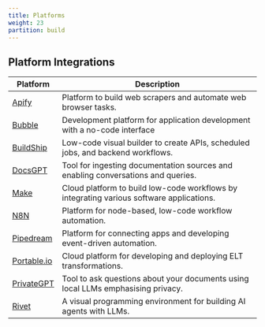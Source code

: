```yaml
---
title: Platforms
weight: 23
partition: build
---
```


## Platform Integrations

| Platform                    | Description                                                                              |
| --------------------------- | ---------------------------------------------------------------------------------------- |
| [Apify](./apify/)           | Platform to build web scrapers and automate web browser tasks.                           |
| [Bubble](./bubble)          | Development platform for application development with a no-code interface                |
| [BuildShip](./buildship)    | Low-code visual builder to create APIs, scheduled jobs, and backend workflows.           |
| [DocsGPT](./docsgpt/)       | Tool for ingesting documentation sources and enabling conversations and queries.         |
| [Make](./make/)             | Cloud platform to build low-code workflows by integrating various software applications. |
| [N8N](./n8n/)               | Platform for node-based, low-code workflow automation.                                   |
| [Pipedream](./pipedream/)   | Platform for connecting apps and developing event-driven automation.                     |
| [Portable.io](./portable/)  | Cloud platform for developing and deploying ELT transformations.                         |
| [PrivateGPT](./privategpt/) | Tool to ask questions about your documents using local LLMs emphasising privacy.         |
| [Rivet](./rivet/)           | A visual programming environment for building AI agents with LLMs.                       |
